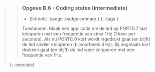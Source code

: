 >> ### Opgave B.6 - Coding states (intermediate)
>>
>> - *School*{: .badge .badge-primary }
>>{: .tags }
>>
>> Toestanden. Maak een applicatie die de led op PORTD.7 laat knipperen met een frequentie van circa 1Hz (1 keer per seconde). Als nu PORTC.0 kort wordt ingedrukt gaat (en blijft) de led sneller knipperen (bijvoorbeeld 4Hz). Bij nogmaals kort drukken gaat (en blijft) de led weer knipperen met een frequentie van 1Hz.
>>
>{: .exercise}